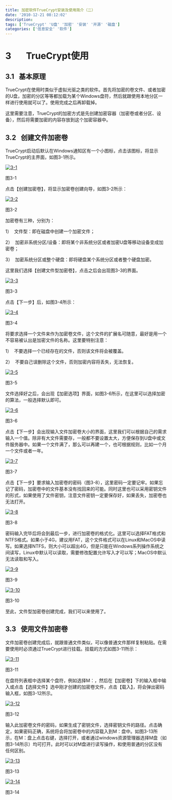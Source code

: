 ```yaml
---
title: 加密软件TrueCrypt安装及使用简介（二）
date: '2010-12-21 08:12:02'
description: 
tags: ['TrueCrypt' 'U盘' '加密' '安装' '开源' '磁盘']
categories: ['信息安全' '软件']
---
```


# 3       TrueCrypt使用

## 3.1   基本原理

TrueCrypt在使用时类似于虚拟光驱之类的软件。首先将加密的卷文件、或者加密的U盘，加密的分区等等都加载为某个Windows盘符，然后就跟使用本地分区一样进行使用就可以了。使用完成之后再卸载掉。

这里需要注意，TrueCrypt的加密方式是先创建加密容器（加密卷或者分区、设备），然后将需要加密的内容存放到这个加密容器中。

## 3.2   创建文件加密卷

TrueCrypt启动后默认在Windows通知区有一个小图标，点击该图标，将显示TrueCrypt的主界面，如图3-1所示。

[![3-1](http://www.lunny.info/wp-content/uploads/2010/12/3-1.jpg "3-1")](http://www.lunny.info/wp-content/uploads/2010/12/3-1.jpg)

图3-1


点击【创建加密卷】，将显示加密卷创建向导，如图3-2所示：

[![3-2](http://www.lunny.info/wp-content/uploads/2010/12/3-2.jpg "3-2")](http://www.lunny.info/wp-content/uploads/2010/12/3-2.jpg)

图3-2

加密卷有三种，分别为：

1）  文件型：即在磁盘中创建一个加密文件；

2）  加密非系统分区/设备：即将某个非系统分区或者加密U盘等移动设备变成加密卷；

3）  加密系统分区或整个硬盘：即将硬盘某个系统分区或者整个硬盘加密。

这里我们选择【创建文件型加密卷】，点击之后会出现图3-3的界面。

[![3-3](http://www.lunny.info/wp-content/uploads/2010/12/3-3.jpg "3-3")](http://www.lunny.info/wp-content/uploads/2010/12/3-3.jpg)

图3-3

点击【下一步】后，如图3-4所示：

[![3-4](http://www.lunny.info/wp-content/uploads/2010/12/3-4.jpg "3-4")](http://www.lunny.info/wp-content/uploads/2010/12/3-4.jpg)

图3-4

将要求选择一个文件来作为加密卷文件，这个文件的扩展名可随意，最好是用一个不容易被认出是加密文件的名称。这里要特别注意：

1）  不要选择一个已经存在的文件，否则该文件将会被覆盖。

2）  不要自己误删除这个文件，否则加密内容将丢失，无法恢复。

[![3-5](http://www.lunny.info/wp-content/uploads/2010/12/3-5.jpg "3-5")](http://www.lunny.info/wp-content/uploads/2010/12/3-5.jpg)

图3-5

文件选择好之后，会出现【加密选项】界面，如图3-6所示，在这里可以选择加密的算法，一般选择默认即可。

[![3-6](http://www.lunny.info/wp-content/uploads/2010/12/3-6.jpg "3-6")](http://www.lunny.info/wp-content/uploads/2010/12/3-6.jpg)

图3-6

点击【下一步】会出现输入文件加密卷大小的界面，这里我们可以根据自己的需求输入一个值。除非有大文件需要存，一般都不要设置太大，方便保存到U盘中或文件服务器中。如果一个文件满了，那么可以再建一个，也可根据规则，比如一个月一个文件或者一年。

[![3-7](http://www.lunny.info/wp-content/uploads/2010/12/3-7.jpg "3-7")](http://www.lunny.info/wp-content/uploads/2010/12/3-7.jpg)

图3-7

点击【下一步】要求输入加密卷的密码（图3-8），这里密码一定要记牢。如果忘记了密码，加密卷中的文件基本没有找回来的可能。同时这里也可以采用密钥文件的形式，如果使用了文件密钥，注意文件密钥一定要保存好，如果丢失，加密卷也无法打开。

[![3-8](http://www.lunny.info/wp-content/uploads/2010/12/3-8.jpg "3-8")](http://www.lunny.info/wp-content/uploads/2010/12/3-8.jpg)

图3-8

密码输入完毕后将会到最后一步，进行加密卷的格式化。这里可以选择FAT格式和NTFS格式。如果小于4G，建议用FAT，这个文件格式可以在Linux和MacOS中读写。如果选择NTFS，则大小可以超出4G，但是只能在Windows系列操作系统之间读写，Linux中默认可以读取，需要修改配置允许写入才可以写；MacOS中默认无法读取和写入。

[![3-9](http://www.lunny.info/wp-content/uploads/2010/12/3-9.jpg "3-9")](http://www.lunny.info/wp-content/uploads/2010/12/3-9.jpg)

图3-9

[![3-10](http://www.lunny.info/wp-content/uploads/2010/12/3-10.jpg "3-10")](http://www.lunny.info/wp-content/uploads/2010/12/3-10.jpg)

图3-10

至此，文件型加密卷创建完成，我们可以来使用了。

## 3.3   使用文件加密卷

文件加密卷创建完成后，就跟普通文件类似，可以像普通文件那样复制粘贴。在需要使用时必须通过TrueCrypt进行挂载。挂载的方式如图3-11所示：

[![3-11](http://www.lunny.info/wp-content/uploads/2010/12/3-11.jpg "3-11")](http://www.lunny.info/wp-content/uploads/2010/12/3-11.jpg)

图3-11

在盘符列表框中选择某个盘符，例如选择M：，然后在【加密卷】下的输入框中输入或点击【选择文件】选中刚才创建的加密卷文件，点击【载入】，将会弹出密码输入框，如图3-12所示。

[![3-12](http://www.lunny.info/wp-content/uploads/2010/12/3-12.jpg "3-12")](http://www.lunny.info/wp-content/uploads/2010/12/3-12.jpg)

图3-12

输入此加密卷文件的密码，如果生成了密钥文件，选择密钥文件的路径。点击确定，如果密码正确，系统将会将加密卷中的内容载入到M：盘中。如图3-13所示，在M：盘上点击右键，选择打开，或者通过windows资源管理器选择M盘（如图3-14所示）均可打开。此时可以对M盘进行读写操作，和使用普通的分区没有任何区别。

[![3-13](http://www.lunny.info/wp-content/uploads/2010/12/3-13.jpg "3-13")](http://www.lunny.info/wp-content/uploads/2010/12/3-13.jpg)

图3-13

[![3-14](http://www.lunny.info/wp-content/uploads/2010/12/3-14.jpg "3-14")](http://www.lunny.info/wp-content/uploads/2010/12/3-14.jpg)

图3-14
